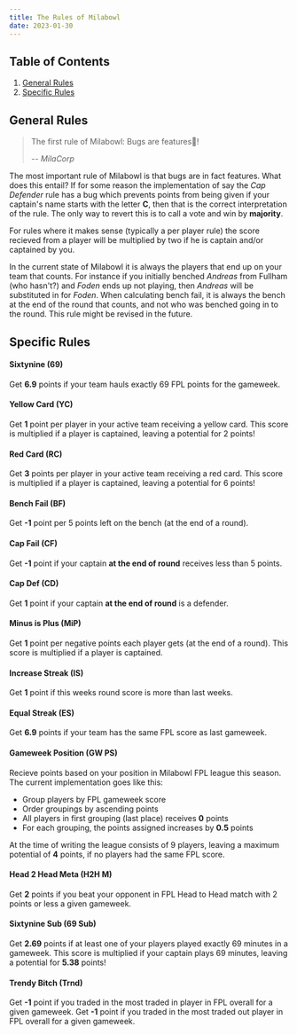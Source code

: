 ```yaml
---
title: The Rules of Milabowl
date: 2023-01-30
---
```

## Table of Contents
1. [General Rules](#general-rules)
2. [Specific Rules](#specific-rules)
    
## General Rules

> The first rule of Milabowl: Bugs are features🐛!
>
> -- <cite>MilaCorp</cite>

The most important rule of Milabowl is that bugs are in fact features.
What does this entail? If for some reason the implementation of say the 
_Cap Defender_ rule has a bug which prevents points from being given
if your captain's name starts with the letter **C**, then that is the
correct interpretation of the rule. The only way to revert this is to
call a vote and win by **majority**.

For rules where it makes sense (typically a per player rule) the score 
recieved from a player will be multiplied by two if he is captain and/or 
captained by you.

In the current state of Milabowl it is always the players that end up
on your team that counts. For instance if you initially benched _Andreas_
from Fullham (who hasn't?) and _Foden_ ends up not playing, then _Andreas_
will be substituted in for _Foden_. When calculating bench fail, it is
always the bench at the end of the round that counts, and not who was 
benched going in to the round. This rule might be revised in the future.

## Specific Rules

#### Sixtynine (69)
Get **6.9** points if your team hauls exactly 69 FPL points for the gameweek.

#### Yellow Card (YC)
Get **1** point per player in your active team receiving a yellow card.
This score is multiplied if a player is captained, leaving a potential
for 2 points!

#### Red Card (RC)
Get **3** points per player in your active team receiving a red card.
This score is multiplied if a player is captained, leaving a potential
for 6 points!

#### Bench Fail (BF)
Get **-1** point per 5 points left on the bench (at the end of a round).

#### Cap Fail (CF)
Get **-1** point if your captain __at the end of round__ receives less
than 5 points.

#### Cap Def (CD)
Get **1** point if your captain __at the end of round__ is a defender.

#### Minus is Plus (MiP)
Get **1** point per negative points each player gets (at the end of a round).
This score is multiplied if a player is captained.

#### Increase Streak (IS)
Get **1** point if this weeks round score is more than last weeks.

#### Equal Streak (ES)
Get **6.9** points if your team has the same FPL score as last gameweek.

#### Gameweek Position (GW PS)
Recieve points based on your position in Milabowl FPL league this season.
The current implementation goes like this:
- Group players by FPL gameweek score
- Order groupings by ascending points
- All players in first grouping (last place) receives **0** points
- For each grouping, the points assigned increases by **0.5** points

At the time of writing the league consists of 9 players, leaving a maximum
potential of **4** points, if no players had the same FPL score.

#### Head 2 Head Meta (H2H M)
Get **2** points if you beat your opponent in FPL Head to Head match with
2 points or less a given gameweek.

#### Sixtynine Sub (69 Sub)
Get **2.69** points if at least one of your players played exactly 69 minutes
in a gameweek. This score is multiplied if your captain plays 69 minutes, 
leaving a potential for **5.38** points!

#### Trendy Bitch (Trnd)
Get **-1** point if you traded in the most traded in player in FPL overall 
for a given gameweek. Get **-1** point if you traded in the most traded out 
player in FPL overall for a given gameweek.


